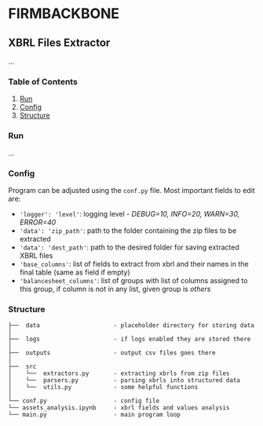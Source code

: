 # FIRMBACKBONE

## XBRL Files Extractor

...

### Table of Contents

1. [Run](#run)
2. [Config](#config)
3. [Structure](#structure)

### Run

...

### Config

Program can be adjusted using the ```conf.py``` file. Most important fields to edit are:

- ```'logger': 'level'```:        logging level - *DEBUG=10, INFO=20, WARN=30, ERROR=40*
- ```'data': 'zip_path'```:       path to the folder containing the zip files to be extracted
- ```'data': 'dest_path'```:      path to the desired folder for saving extracted XBRL files
- ```'base_columns'```:           list of fields to extract from xbrl and their names in the final table (same as field if empty)
- ```'balancesheet_columns'```:   list of groups with list of columns assigned to this group, if column is not in any list, given group is *others*

### Structure

```
├──  data                     - placeholder directory for storing data
│
├──  logs                     - if logs enabled they are stored there
│
├──  outputs                  - output csv files goes there
│
├──  src
│    └──  extractors.py       - extracting xbrls from zip files
│    └──  parsers.py          - parsing xbrls into structured data
│    └──  utils.py            - some helpful functions
│
└── conf.py                   - config file
└── assets_analysis.ipynb     - xbrl fields and values analysis 
└── main.py                   - main program loop

```
